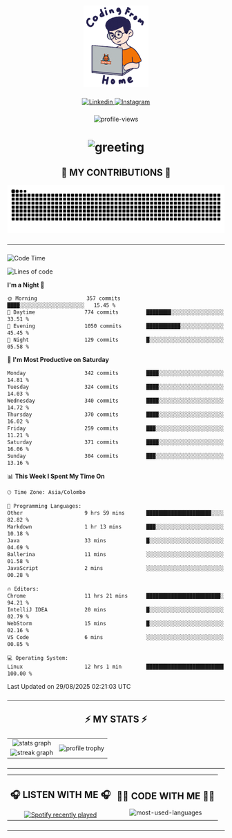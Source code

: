 <div align="center">
    <img width="150" src="./assets/top.gif" alt="top-image"/>
</div>

###    

<div align="center">
    <a href="https://www.linkedin.com/in/nureka-rodrigo/" target="_blank">
        <img src="https://user-images.githubusercontent.com/74038190/235294012-0a55e343-37ad-4b0f-924f-c8431d9d2483.gif" width="50px" alt="Linkedin"/>
    </a>
    <a href="https://www.instagram.com/nureka_rodrigo/" target="_blank">
        <img src="https://user-images.githubusercontent.com/74038190/235294013-a33e5c43-a01c-43f6-b44d-a406d8b4ab75.gif" width="50px"  alt="Instagram"/>
    </a>
</div>

###    

<div align="center">
    <img src="https://komarev.com/ghpvc/?username=nureka-rodrigo&color=blue" alt="profile-views"/>
</div> 

###    

<h1 align="center">
    <img src="https://readme-typing-svg.herokuapp.com/?font=Righteous&size=35&center=true&vCenter=true&width=500&height=70&duration=4000&lines=Hi+There!+👋;+I'm+Nureka+Rodrigo!;" alt="greeting"/>
</h1> 

###

<h2 align="center">🐍 MY CONTRIBUTIONS 🐍</h2>

<div align="center">
    <img alt="snake eating my contributions" src="https://raw.githubusercontent.com/nureka-rodrigo/nureka-rodrigo/output/github-contribution-grid-snake.svg"/>
</div> 

###

<hr/>

###

<!--START_SECTION:waka-->
![Code Time](http://img.shields.io/badge/Code%20Time-1%2C643%20hrs%2041%20mins-blue)

![Lines of code](https://img.shields.io/badge/From%20Hello%20World%20I%27ve%20Written-593.4%20thousand%20lines%20of%20code-blue)

**I'm a Night 🦉** 

```text
🌞 Morning                357 commits         ████░░░░░░░░░░░░░░░░░░░░░   15.45 % 
🌆 Daytime                774 commits         ████████░░░░░░░░░░░░░░░░░   33.51 % 
🌃 Evening                1050 commits        ███████████░░░░░░░░░░░░░░   45.45 % 
🌙 Night                  129 commits         █░░░░░░░░░░░░░░░░░░░░░░░░   05.58 % 
```
📅 **I'm Most Productive on Saturday** 

```text
Monday                   342 commits         ████░░░░░░░░░░░░░░░░░░░░░   14.81 % 
Tuesday                  324 commits         ████░░░░░░░░░░░░░░░░░░░░░   14.03 % 
Wednesday                340 commits         ████░░░░░░░░░░░░░░░░░░░░░   14.72 % 
Thursday                 370 commits         ████░░░░░░░░░░░░░░░░░░░░░   16.02 % 
Friday                   259 commits         ███░░░░░░░░░░░░░░░░░░░░░░   11.21 % 
Saturday                 371 commits         ████░░░░░░░░░░░░░░░░░░░░░   16.06 % 
Sunday                   304 commits         ███░░░░░░░░░░░░░░░░░░░░░░   13.16 % 
```


📊 **This Week I Spent My Time On** 

```text
🕑︎ Time Zone: Asia/Colombo

💬 Programming Languages: 
Other                    9 hrs 59 mins       █████████████████████░░░░   82.82 % 
Markdown                 1 hr 13 mins        ███░░░░░░░░░░░░░░░░░░░░░░   10.18 % 
Java                     33 mins             █░░░░░░░░░░░░░░░░░░░░░░░░   04.69 % 
Ballerina                11 mins             ░░░░░░░░░░░░░░░░░░░░░░░░░   01.58 % 
JavaScript               2 mins              ░░░░░░░░░░░░░░░░░░░░░░░░░   00.28 % 

🔥 Editors: 
Chrome                   11 hrs 21 mins      ████████████████████████░   94.21 % 
IntelliJ IDEA            20 mins             █░░░░░░░░░░░░░░░░░░░░░░░░   02.79 % 
WebStorm                 15 mins             █░░░░░░░░░░░░░░░░░░░░░░░░   02.16 % 
VS Code                  6 mins              ░░░░░░░░░░░░░░░░░░░░░░░░░   00.85 % 

💻 Operating System: 
Linux                    12 hrs 1 min        █████████████████████████   100.00 % 
```


 Last Updated on 29/08/2025 02:21:03 UTC
<!--END_SECTION:waka-->

###

<hr/>

###

<h2 align="center">⚡ MY STATS ⚡</h2>

###    

<div align="center">
    <table>
        <tr>
            <td align="center">
                <img src="https://github-readme-stats.vercel.app/api?username=nureka-rodrigo&show_icons=true&count_private=true&theme=dark" alt="stats graph"/>
            </td>
            <td rowspan="2" align="center">
                <img align="center" src="https://github-profile-trophy.vercel.app/?username=nureka-rodrigo&theme=darkhub&no-bg=true&margin-w=5&margin-h=5&column=3" alt="profile trophy" />
            </td>
        </tr>
        <tr>
            <td align="center">
                <img src="https://streak-stats.demolab.com?user=nureka-rodrigo&theme=dark" alt="streak graph"/>
            </td>
        </tr>
    </table>
</div> 

###

<hr/>

<div align="center">
    <table>
        <tr>
            <td align="center">
                <h2>🎧 LISTEN WITH ME 🎧</h2>
                <a href="https://open.spotify.com/user/zjqfkmbawszam1irs05fwxsls">
                    <img src="https://spotify-recently-played-readme.vercel.app/api?user=zjqfkmbawszam1irs05fwxsls&count=5&unique=true" alt="Spotify recently played"  />
                </a>
            </td>
            <td align="center">
                <h2>👨‍💻 CODE WITH ME 👨‍💻</h2>
                <img src="https://github-readme-stats.vercel.app/api/wakatime?username=@nureka99&theme=dark&compact=True&langs_count=10" alt="most-used-languages"/>
            </td>
        </tr>
    </table>
</div> 

###

<hr/>
